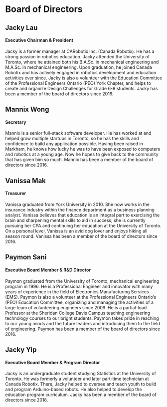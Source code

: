 # Board of Directors

## Jacky Lau
#### Executive Chairman & President
Jacky is a former manager at CARobotix Inc. (Canada Robotix). He has a strong passion in robotics education. Jacky attended the University of Toronto, where he attained both his B.A.Sc. in mechanical engineering and M.A.Sc. in mechanical engineering. Upon graduation, he joined Canada Robotix and has actively engaged in robotics development and education activities ever since. Jacky is also a volunteer with the Education Committee of the Professional Engineers Ontario (PEO) York Chapter, and helps to create and organize Design Challenges for Grade 6-8 students. Jacky has been a member of the board of directors since 2016.

## Mannix Wong
#### Secretary
Mannix is a senior full-stack software developer. He has worked at and helped grow multiple startups in Toronto, so he has the skills and confidence to build any application possible. Having been raised in Markham, he knows how lucky he was to have been exposed to computers and robotics at a young age. Now he hopes to give back to the community that has given him so much. Mannix has been a member of the board of directors since 2016.

## Vanissa Mak
#### Treasurer
Vanissa graduated from York University in 2010. She now works in the insurance industry within the finance department as a business planning analyst. Vanissa believes that education is an integral part to exercising the brain and sharpening mental skills to aid in success; she is currently pursuing her CPA and continuing her education at the University of Toronto. On a personal level, Vanissa is an avid dog lover and enjoys hiking all season round. Vanissa has been a member of the board of directors since 2016.

## Paymon Sani
#### Executive Board Member & R&D Director
Paymon graduated from the University of Toronto, mechanical engineering program in 1996. He is a Professional Engineer and innovator with many years of experience in the field of Electronics Manufacturing Services (EMS). Paymon is also a volunteer at the Professional Engineers Ontario’s (PEO) Education Committee, organizing and managing the activities of a large team of volunteering engineers since 2009. He is a partial-load Professor at the Sheridan College Davis Campus teaching engineering technology courses to our bright students. Paymon takes pride in reaching to our young minds and the future leaders and introducing them to the field of engineering. Paymon has been a member of the board of directors since 2016.

## Jacky Yip
#### Executive Board Member & Program Director
Jacky is an undergraduate student studying Statistics at the University of Toronto. He was formerly a volunteer and later part-time technician at Canada Robotix. There, Jacky helped to oversee and teach youth to build and program Arduino-based robots. He also helped to develop the education program curriculum. Jacky has been a member of the board of directors since 2018.